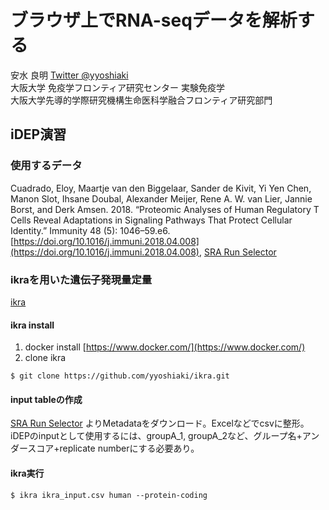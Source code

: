 # ブラウザ上でRNA-seqデータを解析する

安水 良明 [Twitter @yyoshiaki](https://twitter.com/yyoshiaki)  
大阪大学 免疫学フロンティア研究センター 実験免疫学  
大阪大学先導的学際研究機構生命医科学融合フロンティア研究部門

## iDEP演習

### 使用するデータ
Cuadrado, Eloy, Maartje van den Biggelaar, Sander de Kivit, Yi Yen Chen, Manon Slot, Ihsane Doubal, Alexander Meijer, Rene A. W. van Lier, Jannie Borst, and Derk Amsen. 2018. “Proteomic Analyses of Human Regulatory T Cells Reveal Adaptations in Signaling Pathways That Protect Cellular Identity.” Immunity 48 (5): 1046–59.e6. [https://doi.org/10.1016/j.immuni.2018.04.008](https://doi.org/10.1016/j.immuni.2018.04.008), [SRA Run Selector](https://www.ncbi.nlm.nih.gov/Traces/study/?acc=PRJNA355160&o=acc_s%3Aa)

### ikraを用いた遺伝子発現量定量
[ikra](https://github.com/yyoshiaki/ikra)

#### ikra install

1. docker install [https://www.docker.com/](https://www.docker.com/)
2. clone ikra

```
$ git clone https://github.com/yyoshiaki/ikra.git
```

#### input tableの作成

[SRA Run Selector](https://www.ncbi.nlm.nih.gov/Traces/study/?acc=PRJNA355160&o=acc_s%3Aa) よりMetadataをダウンロード。Excelなどでcsvに整形。iDEPのinputとして使用するには、groupA_1, groupA_2など、グループ名+アンダースコア+replicate numberにする必要あり。

#### ikra実行

```
$ ikra ikra_input.csv human --protein-coding
```


